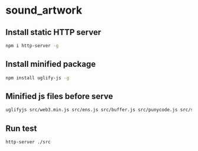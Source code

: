 # sound_artwork

## Install static HTTP server

```bash
npm i http-server -g
```

## Install minified package

```bash
npm install uglify-js -g
```

## Minified js files before serve

```bash
uglifyjs src/web3.min.js src/ens.js src/buffer.js src/punycode.js src/sound.js src/script.js --module -o src/sound-piece.js
```

## Run test

```bash
http-server ./src
```
